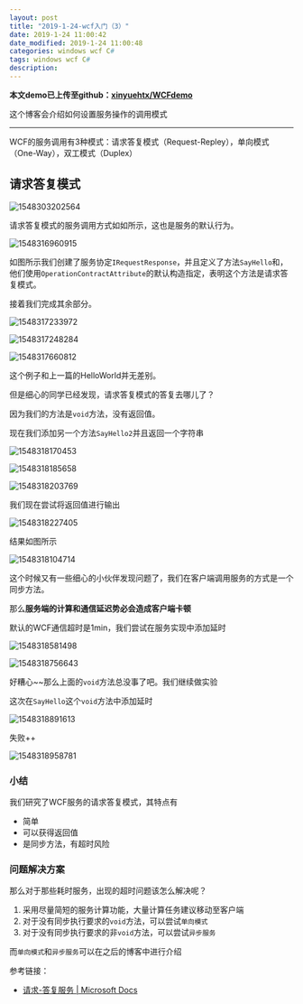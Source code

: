 ```yaml
---
layout: post
title: "2019-1-24-wcf入门（3）"
date: 2019-1-24 11:00:42
date_modified: 2019-1-24 11:00:48
categories: windows wcf C#
tags: windows wcf C#
description: 
---
```


**本文demo已上传至github：[xinyuehtx/WCFdemo](https://github.com/xinyuehtx/WCFdemo)**

这个博客会介绍如何设置服务操作的调用模式

-----

WCF的服务调用有3种模式：请求答复模式（Request-Repley），单向模式（One-Way），双工模式（Duplex）

## 请求答复模式

![1548303202564](../media/1548303202564.png)

请求答复模式的服务调用方式如如所示，这也是服务的默认行为。

![1548316960915](../media/1548316960915.png)

如图所示我们创建了服务协定`IRequestResponse`，并且定义了方法`SayHello`和，他们使用`OperationContractAttribute`的默认构造指定，表明这个方法是请求答复模式。

接着我们完成其余部分。

![1548317233972](../media/1548317233972.png)

![1548317248284](../media/1548317248284.png)

![1548317660812](../media/1548317660812.png)

这个例子和上一篇的HelloWorld并无差别。

但是细心的同学已经发现，请求答复模式的答复去哪儿了？

因为我们的方法是`void`方法，没有返回值。

现在我们添加另一个方法`SayHello2`并且返回一个字符串

![1548318170453](../media/1548318170453.png)

![1548318185658](../media/1548318185658.png)

![1548318203769](../media/1548318203769.png)

我们现在尝试将返回值进行输出

![1548318227405](../media/1548318227405.png)

结果如图所示

![1548318104714](../media/1548318104714.png)



这个时候又有一些细心的小伙伴发现问题了，我们在客户端调用服务的方式是一个同步方法。

那么**服务端的计算和通信延迟势必会造成客户端卡顿**

默认的WCF通信超时是1min，我们尝试在服务实现中添加延时

![1548318581498](../media/1548318581498.png)

![1548318756643](../media/1548318756643.png)

好糟心~~那么上面的`void`方法总没事了吧。我们继续做实验

这次在`SayHello`这个`void`方法中添加延时

![1548318891613](../media/1548318891613.png)

失败++

![1548318958781](../media/1548318958781.png)

### 小结

我们研究了WCF服务的请求答复模式，其特点有

- 简单
- 可以获得返回值
- 是同步方法，有超时风险



### 问题解决方案

那么对于那些耗时服务，出现的超时问题该怎么解决呢？

1. 采用尽量简短的服务计算功能，大量计算任务建议移动至客户端
2. 对于没有同步执行要求的`void`方法，可以尝试`单向模式`
3. 对于没有同步执行要求的非`void`方法，可以尝试`异步服务`

而`单向模式`和`异步服务`可以在之后的博客中进行介绍

参考链接：

- [请求-答复服务 | Microsoft Docs](https://docs.microsoft.com/zh-cn/dotnet/framework/wcf/feature-details/request-reply-services)





